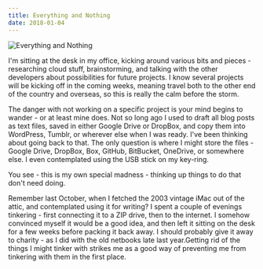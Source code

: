 ```yaml
---
title: Everything and Nothing
date: 2018-01-04
---
```


![Everything and Nothing](https://source.unsplash.com/_nRpqIBM40Q/1600x900)

I'm sitting at the desk in my office, kicking around various bits and pieces - researching cloud stuff, brainstorming, and talking with the other developers about possibilities for future projects. I know several projects will be kicking off in the coming weeks, meaning travel both to the other end of the country and overseas, so this is really the calm before the storm.

The danger with not working on a specific project is your mind begins to wander - or at least mine does. Not so long ago I used to draft all blog posts as text files, saved in either Google Drive or DropBox, and copy them into WordPress, Tumblr, or wherever else when I was ready. I've been thinking about going back to that. The only question is where I might store the files - Google Drive, DropBox, Box, GitHub, BitBucket, OneDrive, or somewhere else. I even contemplated using the USB stick on my key-ring.

You see - this is my own special madness - thinking up things to do that don't need doing.

Remember last October, when I fetched the 2003 vintage iMac out of the attic, and contemplated using it for writing? I spent a couple of evenings tinkering - first connecting it to a ZIP drive, then to the internet. I somehow convinced myself it would be a good idea, and then left it sitting on the desk for a few weeks before packing it back away. I should probably give it away to charity - as I did with the old netbooks late last year.Getting rid of the things I might tinker with strikes me as a good way of preventing me from tinkering with them in the first place.